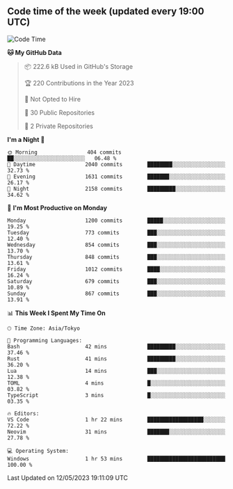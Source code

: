 ## Code time of the week (updated every 19:00 UTC)

<!--START_SECTION:waka-->
![Code Time](http://img.shields.io/badge/Code%20Time-1%2C845%20hrs%2027%20mins-blue)

**🐱 My GitHub Data** 

> 📦 222.6 kB Used in GitHub's Storage 
 > 
> 🏆 220 Contributions in the Year 2023
 > 
> 🚫 Not Opted to Hire
 > 
> 📜 30 Public Repositories 
 > 
> 🔑 2 Private Repositories 
 > 
**I'm a Night 🦉** 

```text
🌞 Morning                404 commits         ██░░░░░░░░░░░░░░░░░░░░░░░   06.48 % 
🌆 Daytime                2040 commits        ████████░░░░░░░░░░░░░░░░░   32.73 % 
🌃 Evening                1631 commits        ███████░░░░░░░░░░░░░░░░░░   26.17 % 
🌙 Night                  2158 commits        █████████░░░░░░░░░░░░░░░░   34.62 % 
```
📅 **I'm Most Productive on Monday** 

```text
Monday                   1200 commits        █████░░░░░░░░░░░░░░░░░░░░   19.25 % 
Tuesday                  773 commits         ███░░░░░░░░░░░░░░░░░░░░░░   12.40 % 
Wednesday                854 commits         ███░░░░░░░░░░░░░░░░░░░░░░   13.70 % 
Thursday                 848 commits         ███░░░░░░░░░░░░░░░░░░░░░░   13.61 % 
Friday                   1012 commits        ████░░░░░░░░░░░░░░░░░░░░░   16.24 % 
Saturday                 679 commits         ███░░░░░░░░░░░░░░░░░░░░░░   10.89 % 
Sunday                   867 commits         ███░░░░░░░░░░░░░░░░░░░░░░   13.91 % 
```


📊 **This Week I Spent My Time On** 

```text
🕑︎ Time Zone: Asia/Tokyo

💬 Programming Languages: 
Bash                     42 mins             █████████░░░░░░░░░░░░░░░░   37.46 % 
Rust                     41 mins             █████████░░░░░░░░░░░░░░░░   36.20 % 
Lua                      14 mins             ███░░░░░░░░░░░░░░░░░░░░░░   12.38 % 
TOML                     4 mins              █░░░░░░░░░░░░░░░░░░░░░░░░   03.82 % 
TypeScript               3 mins              █░░░░░░░░░░░░░░░░░░░░░░░░   03.35 % 

🔥 Editors: 
VS Code                  1 hr 22 mins        ██████████████████░░░░░░░   72.22 % 
Neovim                   31 mins             ███████░░░░░░░░░░░░░░░░░░   27.78 % 

💻 Operating System: 
Windows                  1 hr 53 mins        █████████████████████████   100.00 % 
```


 Last Updated on 12/05/2023 19:11:09 UTC
<!--END_SECTION:waka-->